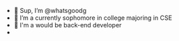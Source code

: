 - 👋 Sup, I’m @whatsgoodg
- 👀 I’m a currently sophomore in college majoring in CSE
- 🌱 I'm a would be back-end developer
- <!---📫 How to reach me ... email me via rlwjddl1596@naver.com--->

<!---
whatsgoodg/whatsgoodg is a ✨ special ✨ repository because its `README.md` (this file) appears on your GitHub profile.
You can click the Preview link to take a look at your changes.
--->
